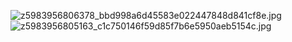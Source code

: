 ![z5983956806378_bbd998a6d45583e022447848d841cf8e.jpg](..%2F..%2FDownloads%2Fz5983956806378_bbd998a6d45583e022447848d841cf8e.jpg)
![z5983956805163_c1c750146f59d85f7b6e5950aeb5154c.jpg](..%2F..%2FDownloads%2Fz5983956805163_c1c750146f59d85f7b6e5950aeb5154c.jpg)

